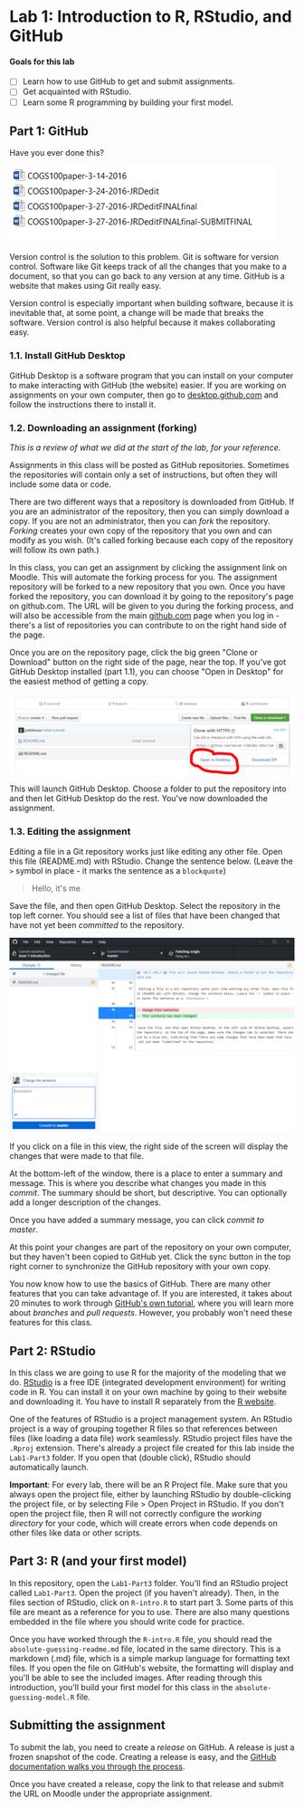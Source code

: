 # Lab 1: Introduction to R, RStudio, and GitHub

#### Goals for this lab
- [ ] Learn how to use GitHub to get and submit assignments.
- [ ] Get acquainted with RStudio.
- [ ] Learn some R programming by building your first model.

## Part 1: GitHub

Have you ever done this?

![](img/paper-titles.PNG)

Version control is the solution to this problem. Git is software for version control. Software like Git keeps track
of all the changes that you make to a document, so that you can go back to any
version at any time. GitHub is a website that makes using Git really easy.

Version control is especially important when building software, because it is
inevitable that, at some point, a change will be made that breaks the software.
Version control is also helpful because it makes collaborating easy.

### 1.1. Install GitHub Desktop

GitHub Desktop is a software program that you can install on your computer to make interacting with GitHub (the website) easier. If you are working on assignments on your own computer, then go to [desktop.github.com](http://desktop.github.com) and follow the instructions there to install it.

### 1.2. Downloading an assignment (forking)

*This is a review of what we did at the start of the lab, for your reference.*

Assignments in this class will be posted as GitHub repositories. Sometimes the
repositories will contain only a set of instructions, but often they will include
some data or code.

There are two different ways that a repository is downloaded from GitHub. If you are an administrator of the repository, then you can simply download a copy. If you are not an administrator, then you can *fork* the repository. *Forking* creates your own copy of the repository that you own and can modify as you wish. (It's
called forking because each copy of the repository will follow its own path.)

In this class, you can get an assignment by clicking the assignment link on Moodle. This will automate the forking process for you. The assignment repository will be forked to a new repository that you own. Once you have forked the repository, you can download it by going to the repository's page on github.com. The URL will be given to you during the forking process, and will also be accessible from the main [github.com](http://github.com) page when you log in - there's a list of repositories you can contribute to on the right hand side of the page.

Once you are on the repository page, click the big green "Clone or Download" button on the right side of the page, near the top. If you've got GitHub Desktop installed (part 1.1), you can choose "Open in Desktop" for the easiest method of getting a copy.

![](img/open-in-desktop.PNG)

This will launch GitHub Desktop. Choose a folder to put the repository into and then let GitHub Desktop do the rest. You've now downloaded the assignment.

### 1.3. Editing the assignment

Editing a file in a Git repository works just like editing any other file. Open this file (README.md) with RStudio. Change the sentence below. (Leave the `>` symbol in place - it marks the sentence as a `blockquote`)

> Hello, it's me

Save the file, and then open GitHub Desktop. Select the repository in the top left corner. You should see a list of files that have been changed that have not yet been *committed* to the repository.

![](img/changes-gh-desktop.PNG)

If you click on a file in this view, the right side of the screen will display the changes that were made to that file.

At the bottom-left of the window, there is a place to enter a summary and message. This is where you describe what changes you made in this *commit*. The summary should be short, but descriptive. You can optionally add a longer description of the changes.

Once you have added a summary message, you can click *commit to master*.

At this point your changes are part of the repository on your own computer, but they haven't been copied to GitHub yet. Click the sync button in the top right corner to synchronize the GitHub repository with your own copy.

You now know how to use the basics of GitHub. There are many other features that you can take advantage of. If you are interested, it takes about 20 minutes to work through [GitHub's own tutorial](https://guides.github.com/activities/hello-world/), where you will learn more about *branches* and *pull requests*. However, you probably won't need these features for this class.

## Part 2: RStudio

In this class we are going to use R for the majority of the modeling that we do.  [RStudio](www.rstudio.org) is a free IDE (integrated development environment) for writing code in R. You can install it on your own machine by going to their website and downloading it. You have to install R separately from the [R website](https://ftp.ussg.iu.edu/CRAN/).

One of the features of RStudio is a project management system. An RStudio project is a
way of grouping together R files so that references between files (like loading a data file) work seamlessly. RStudio project files have the `.Rproj` extension. There's already a project file created for this lab inside the `Lab1-Part3` folder. If you open that (double click), RStudio should automatically launch.

**Important**: For every lab, there will be an R Project file. Make sure that you always open the project file, either by launching RStudio by double-clicking the project file, or by selecting File > Open Project in RStudio. If you don't open the project file, then R will not correctly configure the *working directory* for your code, which will create errors when code depends on other files like data or other scripts.

## Part 3: R (and your first model)

In this repository, open the `Lab1-Part3` folder. You'll find an RStudio project called `Lab1-Part3`. Open the project (if you haven't already). Then, in the files section of RStudio, click on `R-intro.R` to start part 3. Some parts of this file are meant as a reference for you to use. There are also many questions embedded in the file where you should write code for practice.

Once you have worked through the `R-intro.R` file, you should read the `absolute-guessing-readme.md` file, located in the same directory. This is a markdown (.md) file, which is a simple markup language for formatting text files. If you open the file on GitHub's website, the formatting will display and you'll be able to see the included images. After reading through this introduction, you'll build your first model for this class in the `absolute-guessing-model.R` file.

## Submitting the assignment

To submit the lab, you need to create a *release* on GitHub. A release is just a frozen snapshot of the code. Creating a release is easy, and the [GitHub documentation walks you through the process](https://help.github.com/articles/creating-releases/).

Once you have created a release, copy the link to that release and submit the URL on Moodle under the appropriate assignment.
